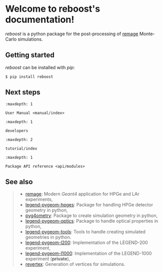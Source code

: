 # Welcome to reboost's documentation!

_reboost_ is a python package for the post-processing of
[remage](https://remage.readthedocs.io/en/stable/) Monte-Carlo simulations.

## Getting started

_reboost_ can be installed with _pip_:

```console
$ pip install reboost
```

## Next steps

```{toctree}
:maxdepth: 1

User Manual <manual/index>
```

```{toctree}
:maxdepth: 1

developers
```

```{toctree}
:maxdepth: 2

tutorial/index
```

```{toctree}
:maxdepth: 1

Package API reference <api/modules>
```

## See also

> - [remage](https://remage.readthedocs.io/en/stable/): Modern _Geant4_
>   application for HPGe and LAr experiments,
> - [legend-pygeom-hpges](https://legend-pygeom-hpges.readthedocs.io/en/latest/):
>   Package for handling HPGe detector geometry in python,
> - [pyg4ometry](https://pyg4ometry.readthedocs.io/en/stable/): Package to
>   create simulation geometry in python,
> - [legend-pygeom-optics](https://legend-pygeom-optics.readthedocs.io/en/stable/):
>   Package to handle optical properties in python,
> - [legend-pygeom-tools](https://legend-pygeom-tools.readthedocs.io/en/stable/):
>   Tools to handle creating simulated geometries in python.
> - [legend-pygeom-l200](https://github.com/legend-exp/legend-pygeom-l200):
>   Implementation of the LEGEND-200 experiment,
> - [legend-pygeom-l1000](https://github.com/legend-exp/legend-pygeom-l200):
>   Implementation of the LEGEND-1000 experiment (**private**),
> - [revertex](https://github.com/legend-exp/revertex/): Generation of vertices
>   for simulations.
